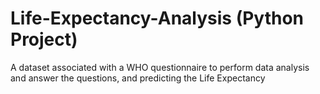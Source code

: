 # Life-Expectancy-Analysis (Python Project)

A dataset associated with a WHO questionnaire to perform data analysis and answer the questions, and predicting the Life Expectancy
